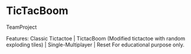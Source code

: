 # TicTacBoom
TeamProject

Features: Classic Tictactoe | TictacBoom (Modified tictactoe with random exploding tiles) | Single-Multiplayer | Reset
For educational purpose only.
